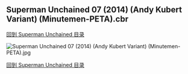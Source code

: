 ## Superman Unchained 07 (2014) (Andy Kubert Variant) (Minutemen-PETA).cbr


[回到 Superman Unchained 目录](https://github.com/alicewish/markdown/blob/master/series/Superman-Unchained.md)


![Superman Unchained 07 (2014) (Andy Kubert Variant) (Minutemen-PETA).jpg](https://wx1.sinaimg.cn/large/6a9fdecagy1fq34e2cm8zj20zk1ipazy.jpg)

[回到 Superman Unchained 目录](https://github.com/alicewish/markdown/blob/master/series/Superman-Unchained.md)

